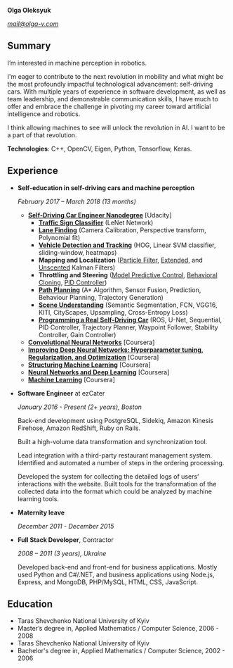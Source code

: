 **Olga Oleksyuk**

_[mail@olga-v.com](mail@olga-v.com)_

## Summary
I’m interested in machine perception in robotics. 

I'm eager to contribute to the next revolution in mobility and what might be the most profoundly impactful technological advancement: self-driving cars. With multiple years of experience in software development, as well as team leadership, and demonstrable communication skills, I have much to offer and embrace the challenge in pivoting my career toward artificial intelligence and robotics. 

I think allowing machines to see will unlock the revolution in AI. I want to be a part of that revolution.

**Technologies**: C++, OpenCV, Eigen, Python, Tensorflow, Keras.
 
## Experience

* **Self-education in self-driving cars and machine perception**

    _February 2017 – March 2018 (13 months)_

    * **[Self-Driving Car Engineer 
      Nanodegree](https://www.udacity.com/course/self-driving-car-engineer-nanodegree--nd013)** [Udacity] 
       * **[Traffic Sign Classifier](https://github.com/ooleksyuk/carnd-traffic-sign-classifier-project#top)** 
         (LeNet Network)
       * **[Lane Finding](https://github.com/ooleksyuk/CarND-Advanced-Lane-Lines#top)** (Camera Calibration, Perspective transform, Polynomial fit)
       * **[Vehicle Detection and Tracking](https://github.com/ooleksyuk/CarND-Vehicle-Detection#top)** (HOG, Linear SVM classifier, sliding-window, heatmaps)
       * **Mapping  and Localization** ([Particle Filter](https://github.com/ooleksyuk/CarND-Kidnapped-Vehicle-Project#top), [Extended](https://github.com/ooleksyuk/CarND-Extended-Kalman-Filter-Project#top), and [Unscented](https://github.com/ooleksyuk/CarND-Unscented-Kalman-Filter-Project#top) Kalman Filters)
       * **Throttling and Steering** ([Model Predictive Control](https://github.com/ooleksyuk/CarND-MPC-Project#top), [Behavioral Cloning](https://github.com/ooleksyuk/CarND-Behavioral-Cloning-P3#top), [PID Controller](https://github.com/ooleksyuk/CarND-PID-Control-Project#top))
       * **[Path Planning](https://github.com/ooleksyuk/CarND-Path-Planning-Project#top)** (A* Algorithm, Sensor Fusion, Prediction, Behaviour Planning, Trajectory Generation)
       * **[Scene Understanding](https://github.com/ooleksyuk/CarND-Semantic-Segmentation#top)** (Semantic Segmentation, FCN, VGG16, KITI, CityScapes, Upsampling, Cross-Entropy Loss)
       * **[Programming a Real Self-Driving Car](https://github.com/ooleksyuk/CarND-Capstone#top)** (ROS, U-Net, Sequential, PID Controller, Trajectory Planner, Waypoint Follower, Stability Controller, Gain Controller)
   * **[Convolutional Neural Networks](https://www.coursera.org/learn/convolutional-neural-networks)** [Coursera] 
   * **[Improving Deep Neural Networks: Hyperparameter tuning, Regularization, and Optimization](https://www.coursera.org/learn/deep-neural-network)** [Coursera] 
   * **[Structuring Machine Learning](https://www.coursera.org/learn/machine-learning-projects)** [Coursera]
   * **[Neural Networks and Deep Learning](https://www.coursera.org/learn/neural-networks-deep-learning)** [Coursera] 
   * **[Machine Learning](https://www.coursera.org/learn/machine-learning)** [Coursera] 

* **Software Engineer** at ezCater

    _January 2016 -  Present (2+ years), Boston_

    Back-end development using PostgreSQL, Sidekiq, Amazon Kinesis Firehose, Amazon RedShift, Ruby on Rails.

    Built a high-volume data transformation and synchronization tool.

    Lead integration with a third-party restaurant management system. Identified and automated a number of 
    steps in the ordering processing.

    Developed the system for collecting the detailed logs of users’ interactions with the website. Built tools 
    for the transformation of the collected data into the format which could be analyzed by machine learning 
      tools.

* **Maternity leave**

    _December 2011 - December 2015_

* **Full Stack Developer**, Contractor

    _2008 – 2011 (3 years), Ukraine_

    Developed back-end and front-end for business applications. Mostly used Python and C#/.NET, and business 
    applications using Node.js, Express, and MongoDB, PHP/MySQL, HTML, CSS, JavaScript.
 
## Education
* Taras Shevchenko National University of Kyiv
* Master’s degree in, Applied Mathematics / Computer Science, 2006 - 2008
* Taras Shevchenko National University of Kyiv
* Bachelor's degree in, Applied Mathematics / Computer Science, 2002 - 2006

